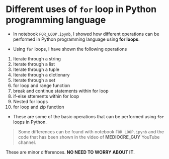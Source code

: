 # Different uses of `for` loop in Python programming language

* In notebook `FOR_LOOP.ipynb`, I showed how different operations can be performed in Python programming language using **for loops**.

* Using `for` loops, I have shown the following operations

<ol>
<li> Iterate through a string </li>
<li> Iterate through a list </li>
<li> Iterate through a tuple </li>
<li> Iterate through a dictionary </li>
<li> Iterate through a set </li>
<li> for loop and range function </li>
<li> break and continue statements within for loop </li>
<li> if-else sttements within for loop </li>
<li> Nested for loops </li>
<li> for loop and zip function </li>
</ol>

* These are some of the basic operations that can be performed using `for` loops in Python.

> Some differences can be found with notebook `FOR_LOOP.ipynb` and the code that has been shown in the video of __MEDIOCRE_GUY__ YouTube channel.

These are minor differences. __NO NEED TO WORRY ABOUT IT__.
